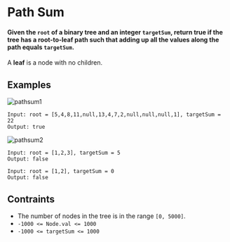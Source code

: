 # Path Sum
#### Given the `root` of a binary tree and an integer `targetSum`, return true if the tree has a **root-to-leaf** path such that adding up all the values along the path equals `targetSum`.

A **leaf** is a node with no children.
## Examples
![pathsum1](https://user-images.githubusercontent.com/66882470/133070840-1d89de73-5a97-4b38-a3ca-f0445c559493.jpg)
```
Input: root = [5,4,8,11,null,13,4,7,2,null,null,null,1], targetSum = 22
Output: true
```
![pathsum2](https://user-images.githubusercontent.com/66882470/133070904-302ef7aa-6943-42af-8101-603f9b688299.jpg)
```
Input: root = [1,2,3], targetSum = 5
Output: false
```
```
Input: root = [1,2], targetSum = 0
Output: false
````
## Contraints
* The number of nodes in the tree is in the range `[0, 5000]`.
* `-1000 <= Node.val <= 1000`
* `-1000 <= targetSum <= 1000`
